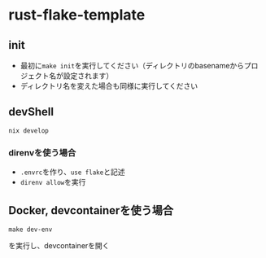 # rust-flake-template

## init

- 最初に`make init`を実行してください（ディレクトリのbasenameからプロジェクト名が設定されます）
- ディレクトリ名を変えた場合も同様に実行してください

## devShell

```shell
nix develop
```

### direnvを使う場合

- `.envrc`を作り、`use flake`と記述
- `direnv allow`を実行

## Docker, devcontainerを使う場合

```shell
make dev-env
```

を実行し、devcontainerを開く
